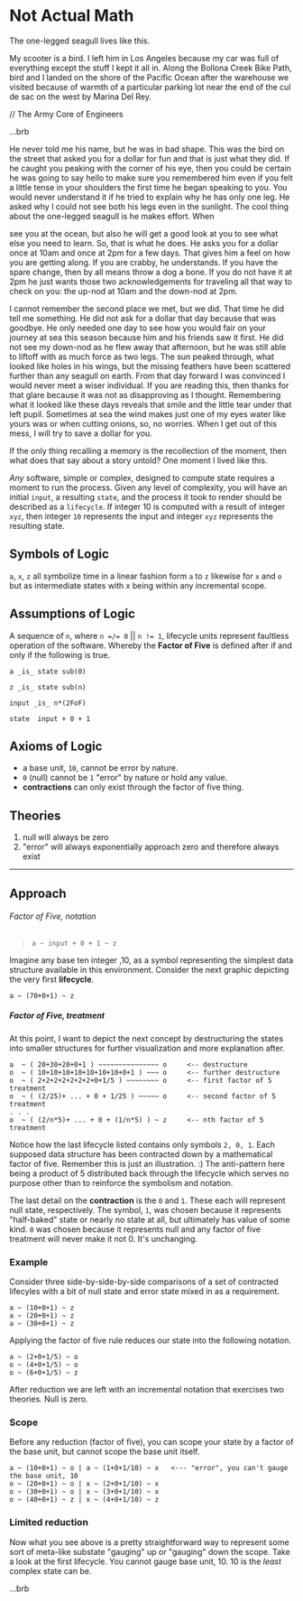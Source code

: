 # Not Actual Math

The one-legged seagull lives like this.

My scooter is a bird. I left him in Los Angeles because my car was full of everything except the stuff I kept it all in. Along the Bollona Creek Bike Path, bird and I landed on the shore of the Pacific Ocean after the warehouse we visited because of warmth of a particular parking lot near the end of the cul de sac on the west by Marina Del Rey.

// The Army Core of Engineers

...brb

He never told me his name, but he was in bad shape. This was the bird on the street that asked you for a dollar for fun and that is just what they did. If he caught you peaking with the corner of his eye, then you could be certain he was going to say hello to make sure you remembered him even if you felt a little tense in your shoulders the first time he began speaking to you. You would never understand it if he tried to explain why he has only one leg. He asked why I could not see both his legs even in the sunlight. The cool thing about the one-legged seagull is he makes effort. When


see you at the ocean, but also he will get a good look at you to see what else you need to learn. So, that is what he does. He asks you for a dollar once at 10am and once at 2pm for a few days. That gives him a feel on how you are getting along. If you are crabby, he understands. If you have the spare change, then by all means throw a dog a bone. If you do not have it at 2pm he just wants those two acknowledgements for traveling all that way to check on you: the up-nod at 10am and the down-nod at 2pm.

I cannot remember the second place we met, but we did. That time he did tell me something. He did not ask for a dollar that day because that was goodbye. He only needed one day to see how you would fair on your journey at sea this season because him and his friends saw it first. He did not see my down-nod as he flew away that afternoon, but he was still able to liftoff with as much force as two legs. The sun peaked through, what looked like holes in his wings, but the missing feathers have been scattered further than any seagull on earth. From that day forward I was convinced I would never meet a wiser individual. If you are reading this, then thanks for that glare because it was not as disapproving as I thought. Remembering what it looked like these days reveals that smile and the little tear under that left pupil. Sometimes at sea the wind makes just one of my eyes water like yours was or when cutting onions, so, no worries. When I get out of this mess, I will try to save a dollar for you.

If the only thing recalling a memory is the recollection of the moment, then what does that say about a story untold? One moment I lived like this.

_Any_ software, simple or complex, designed to compute state requires a moment to run the process. Given any level of complexity, you will have an initial `input`, a resulting `state`, and the process it took to render should be described as a `lifecycle`. If integer 10 is computed with a result of integer `xyz`, then integer `10` represents the input and integer `xyz` represents the resulting state.

## Symbols of Logic

`a`, `x`, `z` all symbolize time in a linear fashion form `a` to `z` likewise for `x` and `o` but as intermediate states with x being within any incremental scope.

## Assumptions of Logic

A sequence of `n`, where `n =/= 0` || `n != 1`, lifecycle units represent faultless operation of the software. Whereby the **Factor of Five** is defined after if and only if the following is true.

`a _is_ state sub(0)`

`z _is_ state sub(n)`

`input _is_ n*(2FoF)`

`state  input + 0 + 1`

## Axioms of Logic

* a base unit, `10`, cannot be error by nature.
* `0` (null) cannot be `1` "error" by nature or hold any value.
* **contractions** can only exist through the factor of five thing.

## Theories

1. null will always be zero
2. "error" will always exponentially approach zero and therefore always exist

---

## Approach

###### Factor of Five, notation
>`a ~ input + 0 + 1 ~ z`

Imagine any base ten integer ,10, as a symbol representing the simplest data structure available in this environment. Consider the next graphic depicting the very first **lifecycle**.

```
a ~ (70+0+1) ~ z
```

##### Factor of Five, treatment

At this point, I want to depict the next concept by destructuring the states into smaller structures for further visualization and more explanation after.

```
a  ~ ( 20+30+20+0+1 ) ~~~~~~~~~~~~~~~ o     <-- destructure
o  ~ ( 10+10+10+10+10+10+10+0+1 ) ~~~ o     <-- further destructure
o  ~ ( 2+2+2+2+2+2+2+0+1/5 ) ~~~~~~~~ o     <-- first factor of 5 treatment
o  ~ ( (2/25)+ ... + 0 + 1/25 ) ~~~~~ o     <-- second factor of 5 treatment
. . .
o  ~ ( (2/n*5)+ ... + 0 + (1/n*5) ) ~ z     <-- nth factor of 5 treatment
```

Notice how the last lifecycle listed contains only symbols `2, 0, 1`. Each supposed data structure has been contracted down by a mathematical factor of five. Remember this is just an illustration. :) The anti-pattern here being a product of 5 distributed back through the lifecycle which serves no purpose other than to reinforce the symbolism and notation.

The last detail on the **contraction** is the `0` and `1`. These each will represent null state, respectively. The symbol, `1`, was chosen because it represents "half-baked" state or nearly no state at all, but ultimately has value of some kind. `0` was chosen because it represents null and any factor of five treatment will never make it not 0. It's unchanging.

### Example

Consider three side-by-side-by-side comparisons of a set of contracted lifecyles with a bit of null state and error state mixed in as a requirement.

```
a ~ (10+0+1) ~ z
a ~ (20+0+1) ~ z
a ~ (30+0+1) ~ z
```

Applying the factor of five rule reduces our state into the following notation.

```
a ~ (2+0+1/5) ~ o
o ~ (4+0+1/5) ~ o
o ~ (6+0+1/5) ~ z
```

After reduction we are left with an incremental notation that exercises two theories. Null is zero.

### Scope

Before any reduction (factor of five), you can scope your state by a factor of the base unit, but cannot scope the base unit itself.

```
a ~ (10+0+1) ~ o | a ~ (1+0+1/10) ~ x   <--- "error", you can't gauge the base unit, 10
o ~ (20+0+1) ~ o | x ~ (2+0+1/10) ~ x
o ~ (30+0+1) ~ o | x ~ (3+0+1/10) ~ x
o ~ (40+0+1) ~ z | x ~ (4+0+1/10) ~ z
```

### Limited reduction

Now what you see above is a pretty straightforward way to represent some sort of meta-like substate "gauging" up or "gauging" down the scope. Take a look at the first lifecycle. You cannot gauge base unit, 10. 10 is the _least_ complex state can be.

...brb
